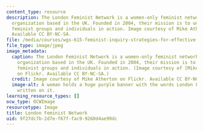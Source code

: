```yaml
---
content_type: resource
description: The London Feminist Network is a women-only feminist networking and campaigning
  organization based in the UK. Founded in 2004, their mission is to unite London-based
  feminist groups and individuals in action. Image courtesy of Mike Atherton on Flickr.
  Available CC BY-NC-SA.
file: /media/courses/wgs-615-feminist-inquiry-strategies-for-effective-scholarship-fall-2012/9f27dc7b2d7ef67ffac99260d4ae99dc_WGS-615f12-th.jpg
file_type: image/jpeg
image_metadata:
  caption: The London Feminist Network is a women-only feminist networking and campaigning
    organization based in the UK. Founded in 2004, their mission is to unite London-based
    feminist groups and individuals in action. (Image courtesy of [Mike Atherton](http://www.flickr.com/photos/39541942@N00/2060395067/in/photolist-4954ET-7hH89T-7hH81k-7hH5jk-ayfDtB-ayi9AA-ayi8c9-ayigpN-ayfUWM-ayieAY-ayfKqe-7hM5aj-7hM4jQ-7hM5Cb-7hM26L-7hM7Td-7hH4QM-7hM7ry-7hHa9i-7hM2W7-7hHaMK-7hH78P-7hM3HN-7hM4bo-7hH5sT-7hH5NK-7hH9zM-7hH6z4-7hM6CS-7hM4Ko-7hH8Xk-7hM5QY-7hM67L-7hM6fb-7hH6YM-7hH8yX-7hH6Dt-7hH9ER-7hM5JQ-7hM2zf-7hH9Nc-7hH95p-7hM6xf-7hH6cr-7hM2us-7hH7fc-7hM7j7-7hH7DP-7hM83s-7hM4so-7hM4Us)
    on Flickr. Available CC BY-NC-SA.)
  credit: Image courtesy of Mike Atherton on Flickr. Available CC BY-NC-SA.
  image-alt: A woman holds a huge purple banner with the words London Feminist Network
    written on it.
learning_resource_types: []
ocw_type: OCWImage
resourcetype: Image
title: London Feminist Network
uid: 9f27dc7b-2d7e-f67f-fac9-9260d4ae99dc
---
```

